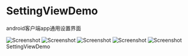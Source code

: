 SettingViewDemo
===============
android客户端app通用设置界面

<img src="https://github.com/cgpllx/SettingViewDemo/blob/master/setimage/device-2014-11-29-133049.png" alt="Screenshot" style="max-width:100%;">
<img src="https://github.com/cgpllx/SettingViewDemo/blob/master/setimage/device-2014-11-29-133112.png" alt="Screenshot" style="max-width:100%;">
<img src="https://github.com/cgpllx/SettingViewDemo/blob/master/setimage/device-2014-11-29-133122.png" alt="Screenshot" style="max-width:100%;">
<img src="https://github.com/cgpllx/SettingViewDemo/blob/master/setimage/device-2014-11-29-133133.png" alt="Screenshot" style="max-width:100%;">
<img src="https://github.com/cgpllx/SettingViewDemo/blob/master/setimage/device-2014-11-29-134102.png" alt="Screenshot" style="max-width:100%;">
SettingViewDemo
